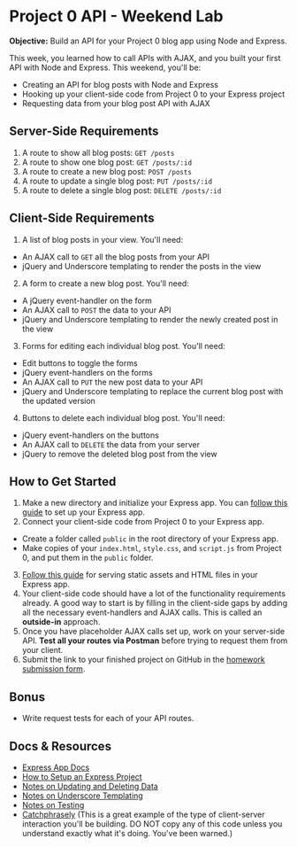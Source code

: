 # Project 0 API - Weekend Lab

**Objective:** Build an API for your Project 0 blog app using Node and Express.

This week, you learned how to call APIs with AJAX, and you built your first API with Node and Express. This weekend, you'll be:
  * Creating an API for blog posts with Node and Express
  * Hooking up your client-side code from Project 0 to your Express project
  * Requesting data from your blog post API with AJAX

## Server-Side Requirements

1. A route to show all blog posts: `GET /posts`
2. A route to show one blog post: `GET /posts/:id`
3. A route to create a new blog post: `POST /posts`
4. A route to update a single blog post: `PUT /posts/:id`
5. A route to delete a single blog post: `DELETE /posts/:id`

## Client-Side Requirements

1. A list of blog posts in your view. You'll need:
  * An AJAX call to `GET` all the blog posts from your API
  * jQuery and Underscore templating to render the posts in the view
2. A form to create a new blog post. You'll need:
  * A jQuery event-handler on the form
  * An AJAX call to `POST` the data to your API
  * jQuery and Underscore templating to render the newly created post in the view
3. Forms for editing each individual blog post. You'll need:
  * Edit buttons to toggle the forms
  * jQuery event-handlers on the forms
  * An AJAX call to `PUT` the new post data to your API
  * jQuery and Underscore templating to replace the current blog post with the updated version
4. Buttons to delete each individual blog post. You'll need:
  * jQuery event-handlers on the buttons
  * An AJAX call to `DELETE` the data from your server
  * jQuery to remove the deleted blog post from the view

## How to Get Started

1. Make a new directory and initialize your Express app. You can <a href="https://github.com/sf-wdi-19-20/modules/blob/master/how_tos/express_project_setup.md" target="_blank">follow this guide</a> to set up your Express app.
2. Connect your client-side code from Project 0 to your Express app.
  * Create a folder called `public` in the root directory of your Express app.
  * Make copies of your `index.html`, `style.css`, and `script.js` from Project 0, and put them in the `public` folder.
3. <a href="https://github.com/sf-wdi-19-20/modules/blob/master/how_tos/express_project_setup.md#serving-static-assets" target="_blank">Follow this guide</a> for serving static assets and HTML files in your Express app.
4. Your client-side code should have a lot of the functionality requirements already. A good way to start is by filling in the client-side gaps by adding all the necessary event-handlers and AJAX calls. This is called an **outside-in** approach.
5. Once you have placeholder AJAX calls set up, work on your server-side API. **Test all your routes via Postman** before trying to request them from your client.
6. Submit the link to your finished project on GitHub in the <a href="https://docs.google.com/a/generalassemb.ly/forms/d/14rNXnDaq5X5Rvda-1BRZCl9YmkOoZzf7oxGBEZG_YJE/viewform" target="_blank">homework submission form</a>.

## Bonus

* Write request tests for each of your API routes.

## Docs & Resources

* <a href="http://expressjs.com/api.html#app" target="_blank">Express App Docs</a>
* <a href="https://github.com/sf-wdi-19-20/modules/blob/master/how_tos/express_project_setup.md" target="_blank">How to Setup an Express Project</a>
* <a href="https://github.com/sf-wdi-19-20/modules/tree/master/w3_d3_2_update_and_delete" target="_blank">Notes on Updating and Deleting Data</a>
* <a href="https://github.com/sf-wdi-19-20/modules/tree/master/w2_d2_1_underscore_templating" target="_blank">Notes on Underscore Templating</a>
* <a href="https://github.com/sf-wdi-19-20/modules/tree/master/w3_d4_2_js_integration_testing" target="_blank">Notes on Testing</a>
* <a href="https://github.com/sf-wdi-19-20/w3_catchphrasely" target="_blank">Catchphrasely</a> (This is a great example of the type of client-server interaction you'll be building. DO NOT copy any of this code unless you understand exactly what it's doing. You've been warned.)
